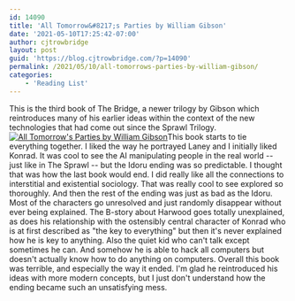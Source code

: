 ```yaml
---
id: 14090
title: 'All Tomorrow&#8217;s Parties by William Gibson'
date: '2021-05-10T17:25:42-07:00'
author: cjtrowbridge
layout: post
guid: 'https://blog.cjtrowbridge.com/?p=14090'
permalink: /2021/05/10/all-tomorrows-parties-by-william-gibson/
categories:
    - 'Reading List'
---
```


This is the third book of The Bridge, a newer trilogy by Gibson which reintroduces many of his earlier ideas within the context of the new technologies that had come out since the Sprawl Trilogy. [![All Tomorrow's Parties by William Gibson](https://blog.cjtrowbridge.com/wp-content/uploads/2021/05/All-Tomorrows-Parties-by-William-Gibson-1-1.jpg)](https://amzn.to/3xUrkoJ)This book starts to tie everything together. I liked the way he portrayed Laney and I initially liked Konrad. It was cool to see the AI manipulating people in the real world -- just like in The Sprawl -- but the Idoru ending was so predictable. I thought that was how the last book would end. I did really like all the connections to interstitial and existential sociology. That was really cool to see explored so thoroughly. And then the rest of the ending was just as bad as the Idoru. Most of the characters go unresolved and just randomly disappear without ever being explained. The B-story about Harwood goes totally unexplained, as does his relationship with the ostensibly central character of Konrad who is at first described as "the key to everything" but then it's never explained how he is key to anything. Also the quiet kid who can't talk except sometimes he can. And somehow he is able to hack all computers but doesn't actually know how to do anything on computers. Overall this book was terrible, and especially the way it ended. I'm glad he reintroduced his ideas with more modern concepts, but I just don't understand how the ending became such an unsatisfying mess.